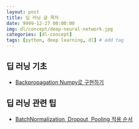 ```yaml
---
layout: post
title: 딥 러닝 글 목차
date: 9999-12-27 00:00:00
img: dl/concept/deep-neural-network.jpg
categories: [dl-concept] 
tags: [python, deep learning, dl] # add tag
---
```


## 딥 러닝 기초

- [Backpropagation Numpy로 구현하기](https://gaussian37.github.io/dl-concept-backprop-implementation/)

## 딥 러닝 관련 팁

- [BatchNormalization, Dropout, Pooling 적용 순서](https://gaussian37.github.io/dl-concept-order_of_regularization_term/)
